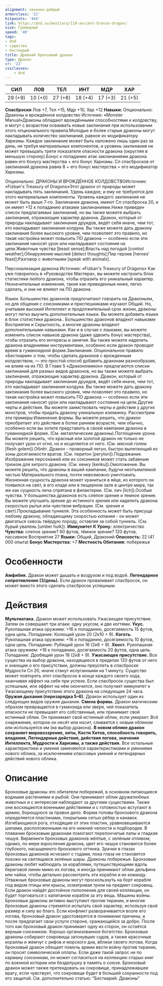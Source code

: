 ```yaml
---
alignment: законно-добрый
armorclass: '22'
hitpoints: '444'
link: https://dnd.su/bestiary/119-ancient-bronze-dragon/
size: Громадный
speed: '40'
tags:
- dnd
- существо
- бестиарий
title: Древний бронзовый дракон
type: Дракон
cr: '22'
cssclasses:
    - dnd
---
```



| СИЛ | ЛОВ | ТЕЛ | ИНТ | МДР | ХАР |
|---|---|---|---|---|---|
| 29 (+9) | 10 (+0) | 27 (+8) | 18 (+4) | 17 (+3) | 21 (+5) |
**Спасброски** Лов +7, Тел +15, Мдр +10, Хар +12
**Навыки:** Опционально: Драконы и врождённое колдовство
Источник: «Monster Manual»Драконы обладают врождёнными способностями к колдовству, и могут с возрастом осваивать новые заклинания при использовании этого опционального правила.Молодые и более старые драконы могут накладывать количество заклинаний, равное их модификатору Харизмы. Каждое заклинание может быть наложено лишь один раз за день, не требуя материальных компонентов, и уровень заклинания не может превышать трети показателя опасности дракона (округляя в меньшую сторону).Бонус к попаданию атак заклинаниями дракона равен его бонусу мастерства + его бонус Харизмы. Сл спасбросков от заклинаний дракона равна 8 + его бонус мастерства + его модификатор Харизмы.

Опционально: ДРАКОНЫ И ВРОЖДЁННОЕ КОЛДОВСТВОИсточник: «Fizban's Treasury of Dragons»Этот дракон от природы может накладывать пять заклинаний, 1/день каждое, и ему не требуются для этого материальные компоненты. Уровень каждого заклинания не может быть выше 7-го. Заклинание дракона, имеют Сл спасброска 20, и он имеет +12 к попаданию атаками заклинаниями.Ниже приведен список предлагаемых заклинаний, но вы также можете выбрать заклинания, отражающие характер дракона. Дракон, который от природы накладывает заклинания друидов, ведёт себя иначе, чем тот, кто накладывает заклинания колдуна. Вы также можете дать дракону заклинания более высокого уровня, чем позволяет это правило, но такая настройка может повысить ПО дракона — особенно если эти заклинания наносят урон или накладывают состояния на цели.Животные чувства [beast sense];Власть над погодой [control weather];Обнаружение мыслей [detect thoughts];Пир героев [heroes’ feast];Разговор с животными [speak with animals].

Персонализация дракона
Источник: «Fizban's Treasury of Dragons»
Как уже говорилось в «Руководстве Мастера», вы можете настроить блок статистики любого дракона, чтобы отразить его уникальный характер. Незначительные изменения, такие как приведенные ниже, легко сделать, и они не влияют на ПО дракона.

Языки. Большинство драконов предпочитают говорить на Драконьем, но для общения с союзниками и приспешниками изучают Общий. Но, учитывая высокий Интеллект и продолжительный срок жизни, драконы могут легко выучить дополнительные языки. Вы можете добавить языки в блок статистики дракона.. Большинство драконов владеют навыками Восприятие и Скрытность, а многие драконы владеют дополнительными навыками. Как и в случае с языками, вы можете изменить список навыков дракона (даже удвоить бонус мастерства), чтобы отразить его интересы и занятия. Вы также можете наделить дракона владениями инструментами, особенно если дракон проводит время в гуманоидной форме.Заклинания. Опциональное правило «Бестиария» о том, чтобы сделать драконов с врожденным колдовством, — это простой способ добавить драконам разнообразия, не влияя на их ПО. В Главе 5 «Дракономикон» предлагаются списки заклинаний для разных видов драконов, но вы также можете выбрать заклинания, отражающие характер дракона. Дракон, который от природы накладывает заклинания друидов, ведёт себя иначе, чем тот, кто накладывает заклинания колдуна. Вы также можете дать дракону заклинания более высокого уровня, чем позволяет это правило, но такая настройка может повысить ПО дракона — особенно если эти заклинания наносят урон или накладывают состояния на цели.Другие черты и действия. Вы можете заимствовать черты и действия у других монстров, чтобы придать дракону уникальную изюминку. Рассмотрим эти примеры:Изменение формы. Вы можете решить, что дракон приобретает это действие в более раннем возрасте, чем обычно, особенно если вы хотите представить в своей кампании дракона в гуманоидной форме. (См. металлические драконы).Поглощение урона. Вы можете решить, что красный или золотой дракон не только не получает урон от огня, но и исцеляется от него. (См. мясной голем [flesh golem]).Облёт. Дракон - проворный летун, быстро вылетающий из зоны досягаемости врагов. (См. перитон [peryton]).Подражание. Изображение персонажей или их союзников может стать забавным трюком для хитрого дракона. (См. кенку [kenku]).Омоложение. Вы можете решить, что драконы в вашей кампании, будучи неотъемлемой частью Материального плана, почти невозможно уничтожить. Жизненная сущность дракона может храниться в яйце, из которого он появился на свет, в его кладе или в пещерном зале в центре мира, так же как сущность лича спрятана в филактерии. (См. лич [lich]).Особые чувства. У большинства драконов есть слепое зрение и темное зрение. Вы можете улучшить зрение до истинного зрения или наделить дракона скоростью рытья или чувством вибрации. (См. зрение и свет).Прокладывание туннеля.  Эта особенность может быть присуща любому дракону, обладающему скоростью копания - он может двигаться сквозь твёрдую породу, оставляя за собой туннель. (См. бурый увалень [umber hulk]).
**Иммунитет К Урону:** электричество
**Чувства:** слепое зрение? 60 футов, тёмное зрение? 120 футов, пассивное Восприятие 27
**Языки:** Общий, Драконий
**Опасность:** 22 (41 000 опыта)
**Бонус Мастерства:** +7
**Местность Обитания:** побережье


# Особенности
**Амфибия.** Дракон может дышать и воздухом и под водой.
**Легендарное сопротивление (3/день).** Если дракон проваливает спасбросок, он может вместо этого сделать спасбросок успешным.


# Действия
**Мультиатака.** Дракон может использовать Ужасающее присутствие. Затем он совершает три атаки: одну укусом, и две когтями.
**Укус.** Рукопашная атака оружием: +16 к попаданию, досягаемость 15 футов, одна цель. Попадание: Колющий урон 20 (2к10 + 9).
**Коготь.** Рукопашная атака оружием: +16 к попаданию, досягаемость 10 футов, одна цель. Попадание: Рубящий урон 16 (2к6 + 9).
**Хвост.** Рукопашная атака оружием: +16 к попаданию, досягаемость 20 футов, одна цель. Попадание: Дробящий урон 18 (2к8 + 9).
**Ужасающее присутствие.** Все существа на выбор дракона, находящиеся в пределах 120 футов от него и знающие о его присутствии, должны преуспеть в спасброске Мудрости Сл 20, иначе станут испуганными на 1 минуту. Существо может повторять этот спасбросок в конце каждого своего хода, оканчивая эффект на себе при успехе. Если спасбросок существа был успешным, или эффект на нём окончился, оно получает иммунитет к Ужасающему присутствию этого дракона на следующие 24 часа.
**Оружия дыхания (перезарядка 5–6).** Дракон использует один из следующих видов оружия дыхания.
**Смена формы.** Дракон магическим образом превращается в гуманоида или зверя, чей показатель опасности не превышает его собственный, или принимает свой истинный облик. Он принимает свой истинный облик, если умирает. Всё снаряжение, которое он несёт или носит, сливается с новым обликом или используется им (на выбор дракона).
**В новом облике дракон сохраняет мировоззрение, хиты, Кости Хитов, способность говорить, владения, Легендарные действия, действия логова, значения Интеллекта, Мудрости и Харизмы, а также действия.** Все остальные характеристики и умения заменяются характеристиками и умениями нового облика, за исключением классовых умений и легендарных действий нового облика.


# Описание
Бронзовые драконы это обитатели побережий, в основном питающиеся водными растениями и рыбой. Они принимают облик дружелюбных животных и с интересом наблюдают за другими существами. Также они восхищаются военными действиями и с готовностью вступают в армию, борющуюся за правое дело. Форма головы бронзового дракона определяется пластинами, покрытыми сетью рёбер и канавок. Изгибающиеся рога, отходящие от этих пластин, уравновешиваются шипами, расположенными на его нижней челюсти и подбородке. В плавании бронзовым драконам помогают перепончатые лапы и гладкая чешуя. Вирмлинги бронзовых драконов жёлтые, с зелёным отливом; однако, по мере взросления дракона, цвет его чешуи становится более глубокого, насыщенного бронзового оттенка. Зрачки в глазах бронзовых драконов исчезают с годами, пока глаза не становятся похожи на светящиеся зелёные шары. Драконы побережья. Бронзовые драконы любят наблюдать за кораблями, путешествующими вдоль береговой линии мимо их логова, и иногда принимают облик дельфина или чайки, чтобы детально рассмотреть эти корабли и их команду. Отважные бронзовые драконы могут проскользнуть на борт корабля под видом птицы или крысы, осматривая трюм на предмет сокровищ. Если дракон найдёт достойное пополнение для своей коллекции, он будет торговаться с капитаном корабля за эту вещь. Машины войны. Бронзовые драконы активно выступают против тирании, и многие бронзовые драконы стремятся испытать свой характер, используя свой размер и силу во благо. Если конфликт разворачивается возле его логова, бронзовый дракон удостоверятся в понимании причины, а после предлагает свои услуги стороне, сражающейся за добро. После того как бронзовый дракон принимает одну из сторон, он остаётся верным союзником. Хорошо организованное богатство. Бронзовые драконы собирают сокровища затонувших судов, а также красочные кораллы и жемчуг с рифов и морского дна, вблизи своего логова. Когда бронзовый дракон обещает помочь армии вести войну против тирании, он просит символической оплаты. Если даже такой запрос не по карману союзникам, он может согласиться на коллекцию старых книг по военной истории или безделушку в память о союзе. Бронзовый дракон может также претендовать на сокровище, принадлежавшее врагу, если чувствует, что сокровище будет в большей сохранности под его защитой. См. дополнительно статью: "Бестиарий: Драконы"
